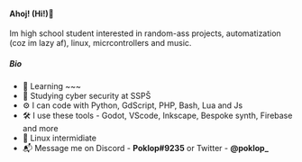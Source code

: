 #### Ahoj! (Hi!)👋
Im high school student interested in random-ass projects, automatization (coz im lazy af), linux, micrcontrollers and music.
##### Bio
- 🌱 Learning ~~~
- 🔐 Studying cyber security at SSPŠ
- ⚙ I can code with Python, GdScript, PHP, Bash, Lua and Js
- 🛠 I use these tools - Godot, VScode, Inkscape, Bespoke synth, Firebase and more
- 🐧 Linux intermidiate
- 📬 Message me on Discord - **Poklop#9235** or Twitter - **@poklop_**
